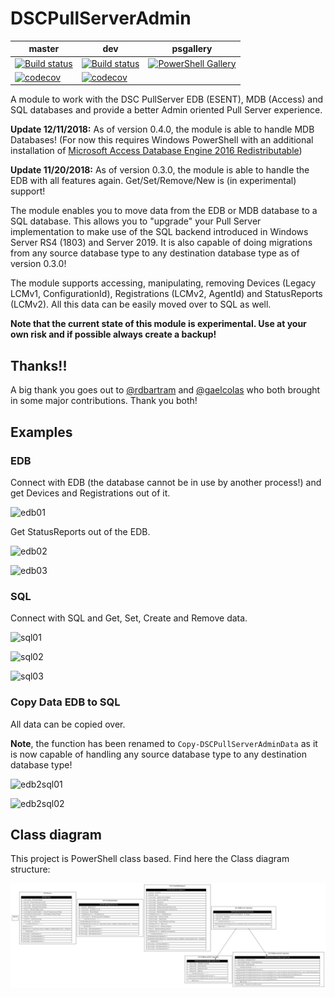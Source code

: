 # DSCPullServerAdmin

master|dev|psgallery
------|---|---------
[![Build status](https://ci.appveyor.com/api/projects/status/4xuee8cuu6p8bs9i/branch/master?svg=true)](https://ci.appveyor.com/project/bgelens/dscpullserveradmin/branch/master)|[![Build status](https://ci.appveyor.com/api/projects/status/4xuee8cuu6p8bs9i/branch/dev?svg=true)](https://ci.appveyor.com/project/bgelens/dscpullserveradmin/branch/dev)| [![PowerShell Gallery](https://img.shields.io/powershellgallery/v/dscpullserveradmin.svg)](https://www.powershellgallery.com/packages/dscpullserveradmin)
[![codecov](https://codecov.io/gh/bgelens/DSCPullServerAdmin/branch/master/graph/badge.svg)](https://codecov.io/gh/bgelens/DSCPullServerAdmin/branch/master)|[![codecov](https://codecov.io/gh/bgelens/DSCPullServerAdmin/branch/dev/graph/badge.svg)](https://codecov.io/gh/bgelens/DSCPullServerAdmin/branch/dev)|

A module to work with the DSC PullServer EDB (ESENT), MDB (Access) and SQL databases and provide a better Admin oriented Pull Server experience.

**Update 12/11/2018:** As of version 0.4.0, the module is able to handle MDB Databases! (For now this requires Windows PowerShell with an additional installation of [Microsoft Access Database Engine 2016 Redistributable](https://www.microsoft.com/en-us/download/details.aspx?id=54920))

**Update 11/20/2018:** As of version 0.3.0, the module is able to handle the EDB with all features again. Get/Set/Remove/New is (in experimental) support!

The module enables you to move data from the EDB or MDB database to a SQL database. This allows you to "upgrade" your Pull Server implementation to make use of the SQL backend introduced in Windows Server RS4 (1803) and Server 2019. It is also capable of doing migrations from any source database type to any destination database type as of version 0.3.0!

The module supports accessing, manipulating, removing Devices (Legacy LCMv1, ConfigurationId), Registrations (LCMv2, AgentId) and StatusReports (LCMv2). All this data can be easily moved over to SQL as well.

**Note that the current state of this module is experimental. Use at your own risk and if possible always create a backup!**

## Thanks!!

A big thank you goes out to [@rdbartram](https://github.com/rdbartram/) and [@gaelcolas](https://github.com/gaelcolas/) who both brought in some major contributions. Thank you both!

## Examples

### EDB

Connect with EDB (the database cannot be in use by another process!) and get Devices and Registrations out of it.

![edb01](/images/edb01.png)

Get StatusReports out of the EDB.

![edb02](/images/edb02.png)

![edb03](/images/edb03.png)

### SQL

Connect with SQL and Get, Set, Create and Remove data.

![sql01](/images/sql01.png)

![sql02](/images/sql02.png)

![sql03](/images/sql03.png)

### Copy Data EDB to SQL

All data can be copied over.

**Note**, the function has been renamed to ```Copy-DSCPullServerAdminData``` as it is now capable of handling any source database type to any destination database type!

![edb2sql01](/images/edb2sql01.png)

![edb2sql02](/images/edb2sql02.png)

## Class diagram

This project is PowerShell class based. Find here the Class diagram structure:

![Diagram](/images/ClassDiagram.png)
